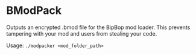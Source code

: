 # BModPack
Outputs an encrypted .bmod file for the BipBop mod loader. This prevents tampering with your mod and users from stealing your code.

Usage: `./modpacker <mod_folder_path>`